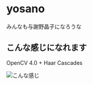 # yosano
みんなも与謝野晶子になろうな

## こんな感じになれます
OpenCV 4.0 + Haar Cascades

![こんな感じ](https://user-images.githubusercontent.com/20313668/56287677-ff9c6780-6157-11e9-9efa-715a4b5f1ff4.png)
